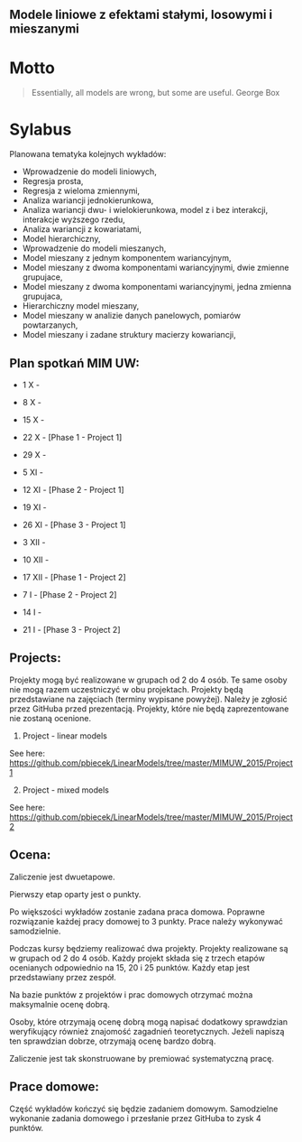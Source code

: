 Modele liniowe z efektami stałymi, losowymi i mieszanymi
--------------------------------------------------------

# Motto

> Essentially, all models are wrong, but some are useful.
> George Box

# Sylabus

Planowana tematyka kolejnych wykładów:
* Wprowadzenie do modeli liniowych,
* Regresja prosta,
* Regresja z wieloma zmiennymi,
* Analiza wariancji jednokierunkowa,
* Analiza wariancji dwu- i wielokierunkowa, model z i bez interakcji, interakcje wyższego rzedu,
* Analiza wariancji z kowariatami,
* Model hierarchiczny,
* Wprowadzenie do modeli mieszanych,
* Model mieszany z jednym komponentem wariancyjnym,
* Model mieszany z dwoma komponentami wariancyjnymi, dwie zmienne grupujace,
* Model mieszany z dwoma komponentami wariancyjnymi, jedna zmienna grupujaca,
* Hierarchiczny model mieszany,
* Model mieszany w analizie danych panelowych, pomiarów powtarzanych,
* Model mieszany i zadane struktury macierzy kowariancji,



Plan spotka&#324; MIM UW:
-------------------------

* 1 X - 
* 8 X - 
* 15 X - 
* 22 X - [Phase 1 - Project 1]
* 29 X - 
* 5 XI - 
* 12 XI - [Phase 2 - Project 1]
* 19 XI - 
* 26 XI - [Phase 3 - Project 1]

* 3 XII - 
* 10 XII - 
* 17 XII - [Phase 1 - Project 2]
* 7 I - [Phase 2 - Project 2]
* 14 I - 
* 21 I - [Phase 3 - Project 2]

Projects:
---------

Projekty mogą być realizowane w grupach od 2 do 4 osób. Te same osoby nie mogą razem uczestniczyć w obu projektach.
Projekty będą przedstawiane na zajęciach (terminy wypisane powyżej). Należy je zgłosić przez GitHuba przed prezentacją. Projekty, które nie będą zaprezentowane nie zostaną ocenione.

1. Project - linear models

See here: https://github.com/pbiecek/LinearModels/tree/master/MIMUW_2015/Project1

2. Project - mixed models

See here: https://github.com/pbiecek/LinearModels/tree/master/MIMUW_2015/Project2


Ocena:
------
Zaliczenie jest dwuetapowe.

Pierwszy etap oparty jest o punkty.

Po większości wykładów zostanie zadana praca domowa. Poprawne rozwiązanie każdej pracy domowej to 3 punkty. Prace należy wykonywać samodzielnie. 

Podczas kursy będziemy realizować dwa projekty. Projekty realizowane są w grupach od 2 do 4 osób. Każdy projekt składa się z trzech etapów ocenianych odpowiednio na 15, 20 i 25 punktów. Każdy etap jest przedstawiany przez zespół. 

Na bazie punktów z projektów i prac domowych otrzymać można maksymalnie ocenę dobrą.

Osoby, które otrzymają ocenę dobrą mogą napisać dodatkowy sprawdzian weryfikujący również znajomość zagadnień teoretycznych. Jeżeli napiszą ten sprawdzian dobrze, otrzymają ocenę bardzo dobrą.

Zaliczenie jest tak skonstruowane by premiować systematyczną pracę.

Prace domowe:
-------------
Cz&#281;&#347;&#263; wyk&#322;adów ko&#324;czy&#263; si&#281; b&#281;dzie zadaniem domowym. Samodzielne wykonanie zadania domowego i przes&#322;anie przez GitHuba to zysk 4 punktów.

